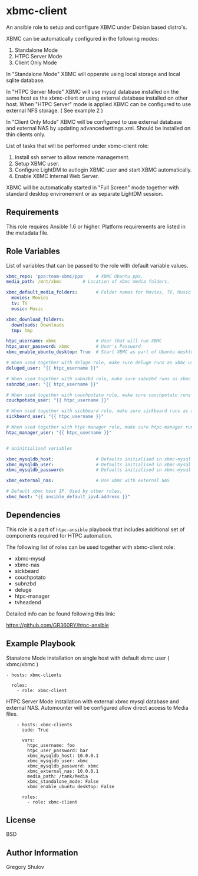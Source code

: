 xbmc-client
===========

An ansible role to setup and configure XBMC under Debian based distro's.

XBMC can be automatically configured in the following modes:

1. Standalone Mode
2. HTPC Server Mode
3. Client Only Mode

In "Standalone Mode" XBMC will opperate using local storage and local sqlite database.

In "HTPC Server Mode" XBMC will use mysql database installed on the same host as the xbmc-client or using external database installed on other host. When "HTPC Server" mode is applied XBMC can be configured to use external NFS storage. ( See example 2 )

In "Client Only Mode" XBMC will be configured to use external database and external NAS by updating advancedsettings.xml. Should be installed on thin clients only.


List of tasks that will be performed under xbmc-client role:

1. Install ssh server to allow remote management.
2. Setup XBMC user.
3. Configure LightDM to autlogin XBMC user and start XBMC automatically.
4. Enable XBMC Internal Web Server.

XBMC will be automatically started in "Full Screen" mode together with standard desktop environement or as separate LightDM session.


Requirements
------------

This role requires Ansible 1.6 or higher. Platform requirements are listed in the metadata file.

Role Variables
--------------

List of variables that can be passed to the role with default variable values.

```yaml
xbmc_repo: 'ppa:team-xbmc/ppa'    # XBMC Ubuntu ppa.
media_path: /mnt/xbmc        # Location of xbmc media folders.

xbmc_default_media_folders:       # Folder names for Movies, TV, Music and etc.
  movies: Movies
  tv: TV
  music: Music

xbmc_download_folders:
  downloads: Downloads
  tmp: tmp

htpc_username: xbmc               # User that will run XBMC
htpc_user_password: xbmc          # User's Password
xbmc_enable_ubuntu_desktop: True  # Start XBMC as part of Ubuntu desktop

# When used together with deluge role, make sure deluge runs as xbmc user
deluged_user: "{{ htpc_username }}"

# When used together with sabnzbd role, make sure sabnzbd runs as xbmc user
sabnzbd_user: "{{ htpc_username }}"

# When used together with couchpotato role, make sure couchpotato runs as xbmc user
couchpotato_user: "{{ htpc_username }}"

# When used together with sickbeard role, make sure sickbeard runs as xbmc user
sickbeard_user: "{{ htpc_username }}"

# When used together with htpc-manager role, make sure htpc-manager runs as xbmc user
htpc_manager_user: "{{ htpc_username }}"


# Uninitialised variables

xbmc_mysqldb_host:                # Defaults initialised in xbmc-mysql role
xbmc_mysqldb_user:                # Defaults initialised in xbmc-mysql role
xbmc_mysqldb_password:            # Defaults initialised in xbmc-mysql role

xbmc_external_nas:                # Use xbmc with external NAS

# Default xbmc host IP. Used by other roles.
xbmc_host: "{{ ansible_default_ipv4.address }}" 
```

Dependencies
------------

This role is a part of `htpc-ansible` playbook that includes additional set of components required for HTPC automation.

The following list of roles can be used together with xbmc-client role:

- xbmc-mysql
- xbmc-nas
- sickbeard
- couchpotato
- subnzbd
- deluge
- htpc-manager
- tvheadend

Detailed info can be found following this link:

https://github.com/GR360RY/htpc-ansible


Example Playbook
----------------

Stanalone Mode installation on single host with default xbmc user ( xbmc/xbmc )

    - hosts: xbmc-clients

      roles:
        - role: xbmc-client


HTPC Server Mode installation with external xbmc mysql database and external NAS. Automounter will be configured allow direct access to Media files.

```
    - hosts: xbmc-clients
      sudo: True

      vars:
        htpc_username: foo
        htpc_user_password: bar
        xbmc_mysqldb_host: 10.0.0.1
        xbmc_mysqldb_user: xbmc
        xbmc_mysqldb_password: xbmc
        xbmc_external_nas: 10.0.0.1
        media_path: /tank/Media
        xbmc_standalone_mode: False
        xbmc_enable_ubuntu_desktop: False

      roles:
        - role: xbmc-client
```


License
-------

BSD

Author Information
------------------

Gregory Shulov

